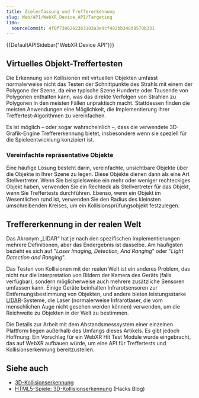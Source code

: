 ```yaml
---
title: Zielerfassung und Treffererkennung
slug: Web/API/WebXR_Device_API/Targeting
l10n:
  sourceCommit: 4f0f7386262363103a3e9cf482bb348d8570b331
---
```


{{DefaultAPISidebar("WebXR Device API")}}

## Virtuelles Objekt-Treffertesten

Die Erkennung von Kollisionen mit virtuellen Objekten umfasst normalerweise nicht das Testen der Schnittpunkte des Strahls mit einem der Polygone der Szene, da eine typische Szene Hunderte oder Tausende von Polygonen enthalten kann, was das direkte Verfolgen von Strahlen zu Polygonen in den meisten Fällen unpraktisch macht. Stattdessen finden die meisten Anwendungen eine Möglichkeit, die Implementierung ihrer Treffertest-Algorithmen zu vereinfachen.

Es ist möglich – oder sogar wahrscheinlich –, dass die verwendete 3D-Grafik-Engine Treffererkennung bietet, insbesondere wenn sie speziell für die Spieleentwicklung konzipiert ist.

### Vereinfachte repräsentative Objekte

Eine häufige Lösung besteht darin, vereinfachte, unsichtbare Objekte über die Objekte in Ihrer Szene zu legen. Diese Objekte dienen dann als eine Art Stellvertreter. Wenn Sie beispielsweise ein mehr oder weniger rechteckiges Objekt haben, verwenden Sie ein Rechteck als Stellvertreter für das Objekt, wenn Sie Treffertests durchführen. Ebenso, wenn ein Objekt im Wesentlichen rund ist, verwenden Sie den Radius des kleinsten umschreibenden Kreises, um ein Kollisionsprüfungsobjekt festzulegen.

## Treffererkennung in der realen Welt

Das Akronym „LIDAR“ hat je nach den spezifischen Implementierungen mehrere Definitionen, aber das Endergebnis ist dasselbe. Am häufigsten bezieht es sich auf "_Laser Imaging, Detection, And Ranging_" oder "_LIght Detection and Ranging_".

Das Testen von Kollisionen mit der realen Welt ist ein anderes Problem, das nicht nur die Interpretation von Bildern der Kamera des Geräts (falls verfügbar), sondern möglicherweise auch mehrere zusätzliche Sensoren umfassen kann. Einige Geräte beinhalten Infrarotsensoren zur Entfernungsbestimmung von Objekten, und andere bieten leistungsstarke [LIDAR](https://en.wikipedia.org/wiki/LIDAR)-Systeme, die Laser (normalerweise Infrarotlaser, die vom menschlichen Auge nicht gesehen werden können) verwenden, um die Reichweite zu Objekten in der Welt zu bestimmen.

Die Details zur Arbeit mit dem Abstandsmesssystem einer einzelnen Plattform liegen außerhalb des Umfangs dieses Artikels. Es gibt jedoch Hoffnung: Ein Vorschlag für ein WebXR Hit Test Module wurde eingebracht, das auf WebXR aufbauen würde, um eine API für Treffertests und Kollisionserkennung bereitzustellen.

## Siehe auch

- [3D-Kollisionserkennung](/de/docs/Games/Techniques/3D_collision_detection)
- [HTML5-Spiele: 3D-Kollisionserkennung](https://hacks.mozilla.org/2015/10/html-5-games-3d-collision-detection/) (Hacks Blog)
